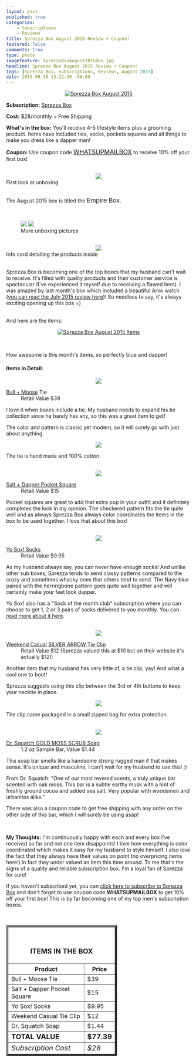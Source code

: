 ```yaml
---
layout: post
published: true
categories: 
    - Subscriptions
    - Reviews
title: Sprezza Box August 2015 Review + Coupon!
featured: false
comments: true
type: photo
imagefeature: SprezzaBoxAugust2015Box.jpg
headline: Sprezza Box August 2015 Review + Coupon!
tags: [Sprezza Box, Subscriptions, Reviews, August 2015]
date: 2015-08-18 13:22:39 -08:00
---
```


<center><a href="http://www.sprezzabox.com?rfsn=103516.e98b8" target="_blank">
<img src="/images/SprezzaBoxAugust2015Box.jpg" border="0" style="border:none;max-width:100%;" alt="Sprezza Box August 2015" />
</a></center>
<p><b>Subscription:</b> <a href="http://www.sprezzabox.com?rfsn=103516.e98b8" target="_blank">Sprezza Box</a></p>
<p><b>Cost:</b> $28/monthly + Free Shipping</p>
<p><b>What's in the box:</b> You'll receive 4-5 lifestyle items plus a grooming product. Items have included ties, socks, pockets squares and all things to make you dress like a dapper man!</p>
<p><b>Coupon:</b> Use coupon code <a href="http://www.sprezzabox.com?rfsn=103516.e98b8" target="_blank"><big>WHATSUPMAILBOX</big></a> to receive 10% off your first box!</p>
<br>

<center><img src='/images/SprezzaBoxAugust2015OpenBox.jpg'></center>
<figcaption>First look at unboxing</figcaption>
<br>

<p>The August 2015 box is titled the <big>Empire Box</big>.</p>
<br>

<figure class="half">
        <img src='/images/SprezzaBoxAugust2015OpenBox2.jpg'>
        <img src='/images/SprezzaBoxAugust2015OpenBox3.jpg'>
        <figcaption>More unboxing pictures</figcaption>
</figure>

<br>

<center><img src='/images/SprezzaBoxAugust2015Info.jpg'></center>
<figcaption>Info card detailing the products inside</figcaption>

<br>

<p>Sprezza Box is becoming one of the top boxes that my husband can't wait to receive. It's filled with quality products and their customer service is spectacular (I've experienced it myself due to receiving a flawed item). I was amazed by last month's box which included a beautiful Arvo watch (<a href="http://whatsupmailbox.com/subscriptions/reviews/Sprezza-Box-Subscription-July-2015-Review-Coupon/" target="_blank">you can read the July 2015 review here</a>)! So needless to say, it's always exciting opening up this box =)</p>
<br>

<DT>And here are the items:</DT>

<p><center><a href="http://www.sprezzabox.com?rfsn=103516.e98b8" target="_blank">
<img src="/images/SprezzaBoxAugust2015Items.jpg" border="0" style="border:none;max-width:100%;" alt="Sprezza Box August 2015 Items" />
</a></center></p>
<br>

<p>How awesome is this month's items, so perfectly blue and dapper!</p>

<H4>Items in Detail:</H4>

<p><center><img src='/images/SprezzaBoxAugust2015Tie2.jpg'></center></p>
<DL>
<DT><a href="http://www.bullandmoose.com" target="_blank">Bull + Moose</a> Tie</DT>
<DD>Retail Value $39</DD>
</DL>

<p>I love it when boxes include a tie. My husband needs to expand his tie collection since he barely has any, so this was a great item to get!</p>
<p>The color and pattern is classic yet modern, so it will surely go with just about anything.</p>

<center><img src='/images/SprezzaBoxAugust2015Tie.jpg'></center>
<p>The tie is hand made and 100% cotton.</p>
<br>

<center><img src='/images/SprezzaBoxAugust2015PocketSquare.jpg'></center>
<DL>
<DT><a href="http://saltdapper.com/pocket-squares.html" target="_blank">Salt + Dapper Pocket Square</a></DT>
<DD>Retail Value $15</DD>
</DL>

<p>Pocket squares are great to add that extra pop in your outfit and it definitely completes the look in my opinion. The checkered pattern fits the tie quite well and as always Sprezza Box always color coordinates the items in the box to be used together. I love that about this box!</p>
<br>

<center><img src='/images/SprezzaBoxAugust2015Socks.jpg'></center>
<DL>
<DT><a href="https://www.yo-sox.com/collections/mens-socks" target="_blank">Yo Sox! Socks</a></DT>
<DD>Retail Value $9.95</DD>
</DL>

<p>As my husband always say, you can never have enough socks! And unlike other sub boxes, Sprezza tends to send classy patterns compared to the crazy and sometimes whacky ones that others tend to send. The Navy blue paired with the herringbone pattern goes quite well together and will certainly make your feet look dapper.</p>

<p>Yo Sox! also has a "Sock of the month club" subscription where you can choose to get 1, 2 or 3 pairs of socks delivered to you monthly. You can <a href="https://www.yo-sox.com/collections/sock-of-the-month-club" target="_blank">read more about it here</a>.</p>
<br>

<center><img src='/images/SprezzaBoxAugust2015TieClip.jpg'></center>
<DL>
<DT><a href="http://www.weekendcasual.com/collections/tie-clips/products/silver-arrow-tie-clip-1-75" target="_blank">Weekend Casual SILVER ARROW Tie Clip</a></DT>
<DD>Retail Value $12 (Sprezza valued this at $10 but on their website it's actually $12!)</DD>
</DL>

<p>Another item that my husband has very little of, a tie clip, yay! And what a cool one to boot!</p>

<p>Sprezza suggests using this clip between the 3rd or 4th buttons to keep your necktie in place.</p>

<center><img src='/images/SprezzaBoxAugust2015TieClip2.jpg'></center>
<p>The clip came packaged in a small zipped bag for extra protection.</p>
<br>

<center><img src='/images/SprezzaBoxAugust2015Soap.jpg'></center>
<DL>
<DT><a href="http://drsquatch.com/collections/our-products/products/gold-moss-scrub" target="_blank">Dr. Squatch GOLD MOSS SCRUB Soap</a></DT>
<DD>1.2 oz Sample Bar, Value $1.44</DD>
</DL>

<p>This soap bar smells like a handsome strong rugged man if that makes sense. It's unique and masculine, I can't wait for my husband to use this! ;)</p>
<p>From Dr. Squatch: "One of our most revered scents, a truly unique bar scented with oak moss. This bar is a subtle earthy musk with a hint of freshly ground cocoa and added sea salt.  Very popular with woodsmen and urbanites alike."</p>
<p>There was also a coupon code to get free shipping with any order on the other side of this bar, which I will surely be using asap!</p>
<br>

<p><i class="icon-exclamation-sign"></i><b> My Thoughts:</b> I'm continuously happy with each and every box I've received so far and not one item disappoints! I love how everything is color coordinated which makes it easy for my husband to style himself. I also love the fact that they always have their values on point (no overpricing items here!) in fact they under valued an item this time around. To me that's the signs of a quality and reliable subscription box. I'm a loyal fan of Sprezza for sure!</p>

<p>If you haven't subscribed yet, you can <a href="http://www.sprezzabox.com?rfsn=103516.e98b8" target="_blank">click here to subscribe to Sprezza Box</a> and don't forget to use coupon code <b>WHATSUPMAILBOX</b> to get 10% off your first box! This is by far becoming one of my top men's subscription boxes.</p>
<br>

<TABLE  BORDER="5" style="width:60%">
   <TR>
      <TH COLSPAN="2">
         <H3><BR><center>ITEMS IN THE BOX</center></H3>
      </TH>
   </TR>
      <TH>Product</TH>
      <TH>Price</TH>
  <TR>
      <TD>Bull + Moose Tie</TD>
      <TD>$39</TD>
   </TR>
   <TR>
      <TD>Salt + Dapper Pocket Square</TD>
      <TD>$15</TD>
   </TR>
    <TR>
      <TD>Yo Sox! Socks</TD>
      <TD>$9.95</TD>
   </TR>
    <TR>
      <TD>Weekend Casual Tie Clip</TD>
      <TD>$12</TD>
   </TR>
    <TR>
      <TD>Dr. Squatch Soap</TD>
      <TD>$1.44</TD>
   </TR>
   <TR>
      <TD><b><big>TOTAL VALUE</big></b></TD>
      <TD><b><big>$77.39</big></b></TD>
   </TR>
   <TR>
      <TD><i><big>Subscription Cost</big></i></TD>
      <TD><i><big>$28</big></i></TD>
   </TR>
</TABLE>
